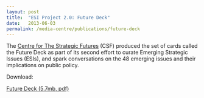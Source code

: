 ```yaml
---
layout: post
title:  "ESI Project 2.0: Future Deck"
date:   2013-06-03
permalink: /media-centre/publications/future-deck
---
```



The [Centre for The Strategic Futures](https://www.csf.gov.sg) (CSF) produced the set of cards called the Future Deck as part of its second effort to curate Emerging Strategic Issues (ESIs), and spark conversations on the 48 emerging issues and their implications on public policy.

Download:

[Future Deck (5.7mb, pdf)](https://github.com/isomerpages/isomerpages-stratgroup/raw/master/images/PublicationImages/future-deck.pdf)

